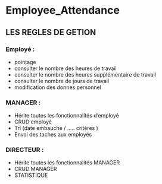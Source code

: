 # Employee_Attendance

## LES REGLES DE GETION
### Employé :
- pointage 
- consulter le nombre des heures de travail 
- consulter le nombre des heures supplémentaire  de travail 
- consulter le nombre de jours  de travail
- modification des donnes personnel 
### MANAGER : 
-	Hérite toutes les fonctionnalités d’employé 
-	CRUD employé
-	Tri (date embauche / ….. critères )
-	Envoi des taches aux employés 
### DIRECTEUR : 
-	Hérite toutes les fonctionnalités MANAGER
-	CRUD MANAGER
-	STATISTIQUE
